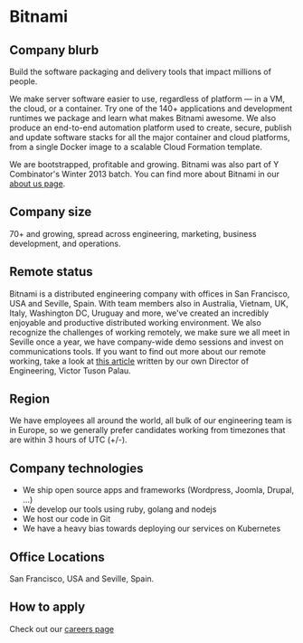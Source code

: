 # Bitnami

## Company blurb

Build the software packaging and delivery tools that impact millions of people. 

We make server software easier to use, regardless of platform — in a VM, the cloud, or a container. Try one of the 140+ applications and development runtimes we package and learn what makes Bitnami awesome. We also produce an end-to-end automation platform used to create, secure, publish and update software stacks for all the major container and cloud platforms, from a single Docker image to a scalable Cloud Formation template.

We are bootstrapped, profitable and growing. Bitnami was also part of Y Combinator's Winter 2013 batch. You can find more about Bitnami in our [about us page](https://bitnami.com/about-us).

## Company size

 70+ and growing, spread across  engineering, marketing, business development, and operations. 

## Remote status

Bitnami is a distributed engineering company with offices in San Francisco, USA and Seville, Spain. With team members also in Australia, Vietnam, UK, Italy, Washington DC, Uruguay and more, we've created an incredibly enjoyable and productive distributed working environment. We also recognize the challenges of working remotely, we make sure we all meet in Seville once a year, we have company-wide demo sessions and invest on communications tools. If you want to find out more about our remote working, take a look at [this article](https://www.linkedin.com/pulse/distributed-working-bitnami-victor-tuson-palau) written by our own Director of Engineering, Victor Tuson Palau. 

## Region

We have employees all around the world, all bulk of our engineering team is in Europe, so we generally prefer candidates working from timezones that are within 3 hours of UTC (+/-).

## Company technologies

* We ship open source apps and frameworks (Wordpress, Joomla, Drupal, ...) 
* We develop our tools using ruby, golang and nodejs 
* We host our code in Git
* We have a heavy bias towards deploying our services on Kubernetes

## Office Locations

San Francisco, USA and Seville, Spain.

## How to apply

Check out our [careers page](https://bitnami.com/careers) 
